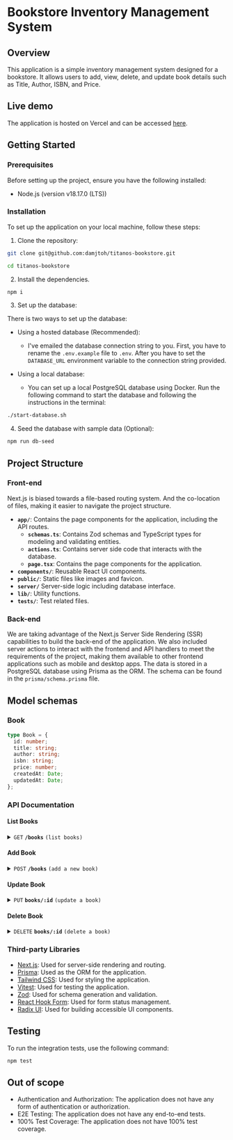 # Bookstore Inventory Management System

## Overview

This application is a simple inventory management system designed for a bookstore. It allows users to add, view, delete, and update book details such as Title, Author, ISBN, and Price.

## Live demo

The application is hosted on Vercel and can be accessed [here](https://titanos.dami.dev/).

## Getting Started

### Prerequisites

Before setting up the project, ensure you have the following installed:

- Node.js (version v18.17.0 (LTS))

### Installation

To set up the application on your local machine, follow these steps:

1. Clone the repository:

```bash
git clone git@github.com:damjtoh/titanos-bookstore.git
```

```bash
cd titanos-bookstore
```

2. Install the dependencies.

```bash
npm i
```

3. Set up the database:

There is two ways to set up the database:

- Using a hosted database (Recommended):

  - I've emailed the database connection string to you. First, you have to rename the `.env.example` file to `.env`. After you have to set the `DATABASE_URL` environment variable to the connection string provided.

- Using a local database:
  - You can set up a local PostgreSQL database using Docker. Run the following command to start the database and following the instructions in the terminal:

```bash
./start-database.sh
```

4. Seed the database with sample data (Optional):

```bash
npm run db-seed
```

## Project Structure

### Front-end

Next.js is biased towards a file-based routing system. And the co-location of files, making it easier to navigate the project structure.

- **`app/`**: Contains the page components for the application, including the API routes.
  - **`schemas.ts`**: Contains Zod schemas and TypeScript types for modeling and validating entities.
  - **`actions.ts`**: Contains server side code that interacts with the database.
  - **`page.tsx`**: Contains the page components for the application.
- **`components/`**: Reusable React UI components.
- **`public/`**: Static files like images and favicon.
- **`server/`** Server-side logic including database interface.
- **`lib/`**: Utility functions.
- **`tests/`**: Test related files.

### Back-end

We are taking advantage of the Next.js Server Side Rendering (SSR) capabilities to build the back-end of the application. We also included server actions to interact with the frontend and API handlers to meet the requirements of the project, making them available to other frontend applications such as mobile and desktop apps. The data is stored in a PostgreSQL database using Prisma as the ORM. The schema can be found in the `prisma/schema.prisma` file.

## Model schemas

### Book

```typescript
type Book = {
  id: number;
  title: string;
  author: string;
  isbn: string;
  price: number;
  createdAt: Date;
  updatedAt: Date;
};
```

### API Documentation

#### List Books

<details>
 <summary><code>GET</code> <code><b>/books</b></code> <code>(list books)</code></summary>

##### Query parameters

> | name   | type     | data type | description                                                                       |
> | ------ | -------- | --------- | --------------------------------------------------------------------------------- |
> | page   | optional | string    | page number                                                                       |
> | sort   | optional | (enum)    | `title-asc`, `title-desc`, `author-asc`, `author-desc`, `price-asc`, `price-desc` |
> | search | optional | string    | filter books by title, author or ISBN                                             |

##### Responses

> | http code | content-type       | response                            |
> | --------- | ------------------ | ----------------------------------- |
> | `200`     | `application/json` | `{total: number; results: Book[];}` |

##### Example cURL

> ```javascript
>  curl -X GET "http://localhost:3000/api/books?sort=title-asc&page=1&search=book" -H "accept: application/json"
> ```

</details>

#### Add Book

<details>
 <summary><code>POST</code> <code><b>/books</b></code> <code>(add a new book)</code></summary>

##### Request body

> | name   | type     | data type | description            |
> | ------ | -------- | --------- | ---------------------- |
> | title  | required | string    |                        |
> | author | required | string    |                        |
> | isbn   | required | string    |                        |
> | price  | required | number    | Must be greater than 0 |

##### Responses

> | http code | content-type       | response              |
> | --------- | ------------------ | --------------------- |
> | `201`     | `application/json` | `Book`                |
> | `400`     | `application/json` | `{errors: string[];}` |

##### Example cURL

> ```javascript
>  curl -X POST "http://localhost:3000/api/books" -H "accept: application/json" -H "Content-Type: application/json" -d "{ \"title\": \"string\", \"author\": \"string\", \"isbn\": \"string\", \"price\": 0 }"
> ```

</details>

#### Update Book

<details>
 <summary><code>PUT</code> <code><b>books/:id</b></code> <code>(update a book)</code></summary>

##### Search parameters

> | name | type     | data type | description |
> | ---- | -------- | --------- | ----------- |
> | id   | required | number    |             |

##### Request body

> | name   | type     | data type | description            |
> | ------ | -------- | --------- | ---------------------- |
> | title  | optional | string    |                        |
> | author | optional | string    |                        |
> | isbn   | optional | string    |                        |
> | price  | optional | number    | Must be greater than 0 |

##### Responses

> | http code | content-type       | response                     |
> | --------- | ------------------ | ---------------------------- |
> | `200`     | `application/json` | `Book`                       |
> | `400`     | `application/json` | `{errors: string[];}`        |
> | `404`     | `application/json` | `{"error":"Book not found"}` |

##### Example cURL

> ```javascript
>  curl -X PUT "http://localhost:3000/api/books/1" -H "accept: application/json" -H "Content-Type: application/json" -d "{ \"title\": \"string\", \"author\": \"string\", \"isbn\": \"string\", \"price\": 0 }"
> ```

</details>

#### Delete Book

<details>
 <summary><code>DELETE</code> <code><b>books/:id</b></code> <code>(delete a book)</code></summary>

##### Search parameters

> | name | type     | data type | description |
> | ---- | -------- | --------- | ----------- |
> | id   | required | number    |             |

##### Responses

> | http code | content-type       | response                     |
> | --------- | ------------------ | ---------------------------- |
> | `204`     | `application/json` | `{id: number}`               |
> | `404`     | `application/json` | `{"error":"Book not found"}` |

##### Example cURL

> ```javascript
>  curl -X DELETE "http://localhost:3000/api/books/1" -H "accept: application/json"
> ```

</details>

### Third-party Libraries

- [Next.js](https://nextjs.org): Used for server-side rendering and routing.
- [Prisma](https://prisma.io): Used as the ORM for the application.
- [Tailwind CSS](https://tailwindcss.com): Used for styling the application.
- [Vitest](https://vitest.dev/): Used for testing the application.
- [Zod](https://zod.dev/): Used for schema generation and validation.
- [React Hook Form](https://react-hook-form.com/): Used for form status management.
- [Radix UI](https://www.radix-ui.com/): Used for building accessible UI components.

## Testing

To run the integration tests, use the following command:

```bash
npm test
```

## Out of scope

- Authentication and Authorization: The application does not have any form of authentication or authorization.
- E2E Testing: The application does not have any end-to-end tests.
- 100% Test Coverage: The application does not have 100% test coverage.
